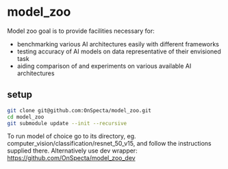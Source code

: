 # model_zoo
Model zoo goal is to provide facilities necessary for:
- benchmarking various AI architectures easily with different frameworks 
- testing accuracy of AI models on data representative of their envisioned task
- aiding comparison of and experiments on various available AI architectures

## setup

```bash
git clone git@github.com:OnSpecta/model_zoo.git
cd model_zoo
git submodule update --init --recursive
```

To run model of choice go to its directory, eg. computer_vision/classification/resnet_50_v15, and follow the instructions supplied there.
Alternatively use dev wrapper: https://github.com/OnSpecta/model_zoo_dev
